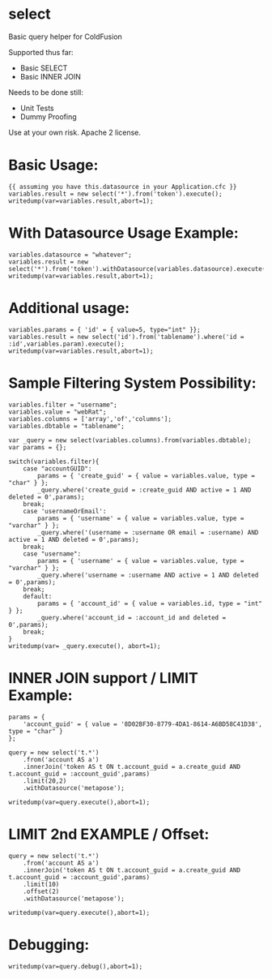 select
======
Basic query helper for ColdFusion

Supported thus far:
* Basic SELECT
* Basic INNER JOIN

Needs to be done still:
* Unit Tests
* Dummy Proofing

Use at your own risk. Apache 2 license.

Basic Usage:
============
	{{ assuming you have this.datasource in your Application.cfc }}
	variables.result = new select('*').from('token').execute();
	writedump(var=variables.result,abort=1);

With Datasource Usage Example:
================================
	variables.datasource = "whatever";
	variables.result = new select('*').from('token').withDatasource(variables.datasource).execute();
	writedump(var=variables.result,abort=1);

Additional usage:
=================
	variables.params = { 'id' = { value=5, type="int" }};
	variables.result = new select('id').from('tablename').where('id = :id',variables.param).execute();
	writedump(var=variables.result,abort=1);

Sample Filtering System Possibility:
====================================
	variables.filter = "username";
	variables.value = "webRat";
	variables.columns = ['array','of','columns'];
	variables.dbtable = "tablename";

	var _query = new select(variables.columns).from(variables.dbtable);
	var params = {};

	switch(variables.filter){
		case "accountGUID":
			params = { 'create_guid' = { value = variables.value, type = "char" } };
			_query.where('create_guid = :create_guid AND active = 1 AND deleted = 0',params);
		break;
		case 'usernameOrEmail':
			params = { 'username' = { value = variables.value, type = "varchar" } };
			_query.where('(username = :username OR email = :username) AND active = 1 AND deleted = 0',params);
		break;
		case "username":
			params = { 'username' = { value = variables.value, type = "varchar" } };
			_query.where('username = :username AND active = 1 AND deleted = 0',params);
		break;
		default:
			params = { 'account_id' = { value = variables.id, type = "int" } };
			_query.where('account_id = :account_id and deleted = 0',params);
		break;
	}
	writedump(var= _query.execute(), abort=1);

INNER JOIN support / LIMIT Example:
===================================
	params = {
		'account_guid' = { value = '8D02BF30-8779-4DA1-8614-A6BD58C41D38', type = "char" }
	};

	query = new select('t.*')
		.from('account AS a')
		.innerJoin('token AS t ON t.account_guid = a.create_guid AND t.account_guid = :account_guid',params)
		.limit(20,2)
		.withDatasource('metapose');

	writedump(var=query.execute(),abort=1);

LIMIT 2nd EXAMPLE / Offset:
===========================
	query = new select('t.*')
		.from('account AS a')
		.innerJoin('token AS t ON t.account_guid = a.create_guid AND t.account_guid = :account_guid',params)
		.limit(10)
		.offset(2)
		.withDatasource('metapose');

	writedump(var=query.execute(),abort=1);

Debugging:
===========
	writedump(var=query.debug(),abort=1);